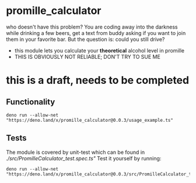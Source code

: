 # promille_calculator

who doesn't have this problem? You are coding away into the darkness while drinking a few beers, get a text from buddy asking if you want to join them in your favorite bar. But the question is: could you still drive?

- this module lets you calculate your **theoretical** alcohol level in promille
- THIS IS OBVIOUSLY NOT RELIABLE; DON'T TRY TO SUE ME

# this is a draft, needs to be completed

## Functionality
````
deno run --allow-net "https://deno.land/x/promille_calculator@0.0.3/usage_example.ts"
````


## Tests

The module is covered by unit-test which can be found in *./src/PromilleCalculator_test.spec.ts"*
Test it yourself by running:

````
deno run --allow-net "https://deno.land/x/promille_calculator@0.0.3/src/PromilleCalculator_test.spec.ts"
````
